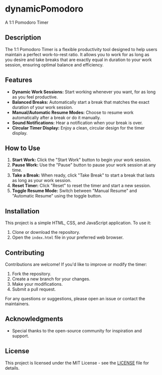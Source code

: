 # dynamicPomodoro
A 1:1 Pomodoro Timer

## Description

The 1:1 Pomodoro Timer is a flexible productivity tool designed to help users maintain a perfect work-to-rest ratio. It allows you to work for as long as you desire and take breaks that are exactly equal in duration to your work session, ensuring optimal balance and efficiency.

## Features

- **Dynamic Work Sessions:** Start working whenever you want, for as long as you feel productive.
- **Balanced Breaks:** Automatically start a break that matches the exact duration of your work session.
- **Manual/Automatic Resume Modes:** Choose to resume work automatically after a break or do it manually.
- **Sound Notifications:** Hear a notification when your break is over.
- **Circular Timer Display:** Enjoy a clean, circular design for the timer display.

## How to Use

1. **Start Work:** Click the "Start Work" button to begin your work session.
2. **Pause Work:** Use the "Pause" button to pause your work session at any time.
3. **Take a Break:** When ready, click "Take Break" to start a break that lasts as long as your work session.
4. **Reset Timer:** Click "Reset" to reset the timer and start a new session.
5. **Toggle Resume Mode:** Switch between "Manual Resume" and "Automatic Resume" using the toggle button.

## Installation

This project is a simple HTML, CSS, and JavaScript application. To use it:

1. Clone or download the repository.
2. Open the `index.html` file in your preferred web browser.

## Contributing

Contributions are welcome! If you'd like to improve or modify the timer:

1. Fork the repository.
2. Create a new branch for your changes.
3. Make your modifications.
4. Submit a pull request.

For any questions or suggestions, please open an issue or contact the maintainers.

## Acknowledgments

- Special thanks to the open-source community for inspiration and support.

## License

This project is licensed under the MIT License - see the [LICENSE](LICENSE) file for details.
